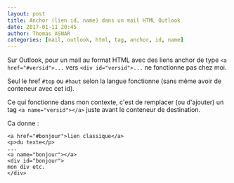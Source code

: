 ```yaml
---
layout: post
title: Anchor (lien id, name) dans un mail HTML Outlook
date: 2017-01-11 20:45
author: Thomas ASNAR
categories: [mail, outlook, html, tag, anchor, id, name]
---
```

Sur Outlook, pour un mail au format HTML avec des liens anchor de type `<a href="#versid">...` vers `<div id="versid">...` ne fonctionne pas chez moi.

Seul le href `#top` ou `#haut` selon la langue fonctionne (sans même avoir de conteneur avec cet id).

Ce qui fonctionne dans mon contexte, c'est de remplacer (ou d'ajouter) un tag `<a name="versid"></a>` juste avant le conteneur de destination.

Ca donne :

```
<a href="#bonjour">lien classique</a>
<p>du texte</p>
...
<a name="bonjour"></a>
<div id="bonjour">
mon div etc.
</div>
```
